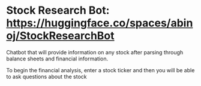 # Stock Research Bot: https://huggingface.co/spaces/abinoj/StockResearchBot

 
Chatbot that will provide information on any stock after parsing through balance sheets and financial information.

To begin the financial analysis, enter a stock ticker and then you will be able to ask questions about the stock
